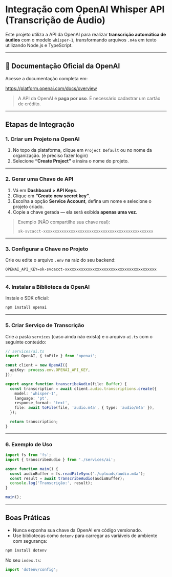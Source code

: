 # Integração com OpenAI Whisper API (Transcrição de Áudio)

Este projeto utiliza a API da OpenAI para realizar **transcrição automática de áudios** com o modelo `whisper-1`, transformando arquivos `.m4a` em texto utilizando Node.js e TypeScript.

---

## 📘 Documentação Oficial da OpenAI

Acesse a documentação completa em:

 https://platform.openai.com/docs/overview

> A API da OpenAI é **paga por uso**. É necessário cadastrar um cartão de crédito.

---

## Etapas de Integração

### 1. Criar um Projeto na OpenAI

1. No topo da plataforma, clique em `Project Default` ou no nome da organização. (é preciso fazer login)
2. Selecione **“Create Project”** e insira o nome do projeto.

---

### 2. Gerar uma Chave de API

1. Vá em **Dashboard > API Keys**.
2. Clique em **“Create new secret key”**.
3. Escolha a opção **Service Account**, defina um nome e selecione o projeto criado.
4. Copie a chave gerada — ela será exibida **apenas uma vez**.

> Exemplo (NÃO compartilhe sua chave real):
>
> `sk-svcacct-xxxxxxxxxxxxxxxxxxxxxxxxxxxxxxxxxxxxxxxxxxxxxxxx`

---

### 3. Configurar a Chave no Projeto

Crie ou edite o arquivo `.env` na raiz do seu backend:

```env
OPENAI_API_KEY=sk-svcacct-xxxxxxxxxxxxxxxxxxxxxxxxxxxxxxxxxxxxxxxx
```

---

### 4. Instalar a Biblioteca da OpenAI

Instale o SDK oficial:

```bash
npm install openai
```

---

### 5. Criar Serviço de Transcrição

Crie a pasta `services` (caso ainda não exista) e o arquivo `ai.ts` com o seguinte conteúdo:

```ts
// services/ai.ts
import OpenAI, { toFile } from 'openai';

const client = new OpenAI({
  apiKey: process.env.OPENAI_API_KEY,
});

export async function transcribeAudio(file: Buffer) {
  const transcription = await client.audio.transcriptions.create({
    model: 'whisper-1',
    language: 'pt',
    response_format: 'text',
    file: await toFile(file, 'audio.m4a', { type: 'audio/m4a' }),
  });

  return transcription;
}
```

---

### 6. Exemplo de Uso

```ts
import fs from 'fs';
import { transcribeAudio } from './services/ai';

async function main() {
  const audioBuffer = fs.readFileSync('./uploads/audio.m4a');
  const result = await transcribeAudio(audioBuffer);
  console.log('Transcrição:', result);
}

main();
```

---

## Boas Práticas

* Nunca exponha sua chave da OpenAI em código versionado.
* Use bibliotecas como `dotenv` para carregar as variáveis de ambiente com segurança:

```bash
npm install dotenv
```

No seu `index.ts`:

```ts
import 'dotenv/config';
```

